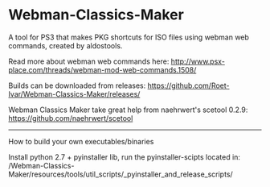 # Webman-Classics-Maker
A tool for PS3 that makes PKG shortcuts for ISO files using webman web commands, created by aldostools.

Read more about webman web commands here:
http://www.psx-place.com/threads/webman-mod-web-commands.1508/

Builds can be downloaded from releases:
https://github.com/Roet-Ivar/Webman-Classics-Maker/releases/

Webman Classics Maker take great help from naehrwert's scetool 0.2.9:
https://github.com/naehrwert/scetool


------------------------------------------------------------------------
How to build your own executables/binaries

Install python 2.7 + pyinstaller lib, run the pyinstaller-scipts located in:
/Webman-Classics-Maker/resources/tools/util_scripts/_pyinstaller_and_release_scripts/
